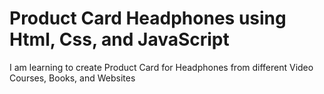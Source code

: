 # Product Card Headphones using Html, Css, and JavaScript

I am learning to create Product Card for Headphones from different Video Courses, Books, and Websites
